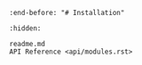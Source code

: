 ```{include} readme.md
:end-before: "# Installation"
```


```{toctree}
:hidden:

readme.md
API Reference <api/modules.rst>
```
